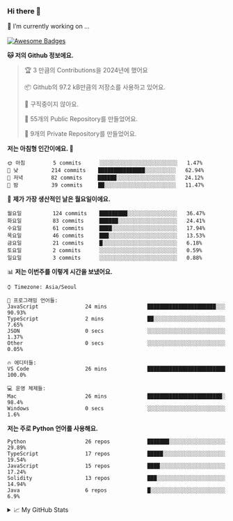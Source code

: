 ### Hi there 👋 
🔭 I’m currently working on ... </br></br>
[![Awesome Badges](https://img.shields.io/badge/Introduce-EN-green.svg)](https://github.com/tlatkdgus1/tlatkdgus1/blob/main/README.md.en)

<!--START_SECTION:waka-->
**🐱 저의 Github 정보에요.** 

> 🏆 3 만큼의 Contributions을 2024년에 했어요
 > 
> 📦 Github의 97.2 kB만큼의 저장소를 사용하고 있어요. 
 > 
> 🚫 구직중이지 않아요.
 > 
> 📜 55개의 Public Repository를 만들었어요. 
 > 
> 🔑 9개의 Private Repository를 만들었어요.  

**저는 아침형 인간이에요. 🐤** 

```text
🌞 아침         5 commits      ░░░░░░░░░░░░░░░░░░░░░░░░░   1.47% 
🌆 낮　         214 commits    ███████████████░░░░░░░░░░   62.94% 
🌃 저녁         82 commits     ██████░░░░░░░░░░░░░░░░░░░   24.12% 
🌙 밤　         39 commits     ██░░░░░░░░░░░░░░░░░░░░░░░   11.47%

```
📅 **제가 가장 생산적인 날은 월요일이에요.** 

```text
월요일          124 commits    █████████░░░░░░░░░░░░░░░░   36.47% 
화요일          83 commits     ██████░░░░░░░░░░░░░░░░░░░   24.41% 
수요일          61 commits     ████░░░░░░░░░░░░░░░░░░░░░   17.94% 
목요일          46 commits     ███░░░░░░░░░░░░░░░░░░░░░░   13.53% 
금요일          21 commits     █░░░░░░░░░░░░░░░░░░░░░░░░   6.18% 
토요일          2 commits      ░░░░░░░░░░░░░░░░░░░░░░░░░   0.59% 
일요일          3 commits      ░░░░░░░░░░░░░░░░░░░░░░░░░   0.88%

```


📊 **저는 이번주를 이렇게 시간을 보냈어요.** 

```text
⌚︎ Timezone: Asia/Seoul

💬 프로그래밍 언어들: 
JavaScript               24 mins             ██████████████████████░░░   90.93% 
TypeScript               2 mins              ██░░░░░░░░░░░░░░░░░░░░░░░   7.65% 
JSON                     0 secs              ░░░░░░░░░░░░░░░░░░░░░░░░░   1.37% 
Other                    0 secs              ░░░░░░░░░░░░░░░░░░░░░░░░░   0.05%

🔥 에디터들: 
VS Code                  26 mins             █████████████████████████   100.0%

💻 운영 체제들: 
Mac                      26 mins             ████████████████████████░   98.4% 
Windows                  0 secs              ░░░░░░░░░░░░░░░░░░░░░░░░░   1.6%

```

**저는 주로 Python 언어를 사용해요.** 

```text
Python                   26 repos            ███████░░░░░░░░░░░░░░░░░░   29.89% 
TypeScript               17 repos            █████░░░░░░░░░░░░░░░░░░░░   19.54% 
JavaScript               15 repos            ████░░░░░░░░░░░░░░░░░░░░░   17.24% 
Solidity                 13 repos            ███░░░░░░░░░░░░░░░░░░░░░░   14.94% 
Java                     6 repos             █░░░░░░░░░░░░░░░░░░░░░░░░   6.9%

```



<!--END_SECTION:waka-->

<details>
<summary>📈 My GitHub Stats</summary>
<p align="center"> <img src="https://github-readme-stats.vercel.app/api?username=tlatkdgus1&show_icons=true" alt="tlatkdgus1" />
</details>
